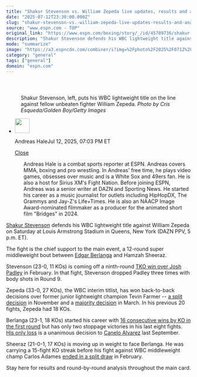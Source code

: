 ```yaml
---
title: "Shakur Stevenson vs. William Zepeda live updates, results and analysis"
date: "2025-07-12T23:30:00.000Z"
slug: "shakur-stevenson-vs.-william-zepeda-live-updates-results-and-analysis"
source: "www.espn.com - TOP"
original_link: "https://www.espn.com/boxing/story/_/id/45709736/shakur-stevenson-vs-william-zepeda-live-updates-results-analysis"
description: "Shakur Stevenson defends his WBC lightweight title against William Zepeda. Follow live."
mode: "summarize"
image: "https://a3.espncdn.com/combiner/i?img=%2Fphoto%2F2025%2F0712%2Fr1518270_1296x729_16%2D9.jpg"
category: "general"
tags: ["general"]
domain: "espn.com"
---
```

<div id="readability-page-1" class="page"><section id="article-feed" data-behavior="author_overlay article_header_news_feed_item_meta article_legal_footer"><article data-id="45709736" data-behavior="story_scroll story_progress iframe" data-src="/boxing/story/_/id/45709736/shakur-stevenson-vs-william-zepeda-live-updates-results-analysis"><div><header></header><figure><figcaption>Shakur Stevenson, left, puts his WBC lightweight title on the line against fellow unbeaten fighter William Zepeda.&nbsp;<cite>Photo by Cris Esqueda/Golden Boy/Getty Images</cite></figcaption></figure><div><div><ul><li><p><img src="https://a.espncdn.com/combiner/i?img=/i/columnists/full/hale_andreas.png&amp;h=80&amp;w=80&amp;scale=crop" alt="" width="40" height="40"></p><p>Andreas Hale<span>Jul 12, 2025, 07:03 PM ET</span></p><div><p><a href="#">Close</a></p><ul>Andreas Hale is a combat sports reporter at ESPN. Andreas covers MMA, boxing and pro wrestling. In Andreas' free time, he plays video games, obsesses over music and is a White Sox and 49ers fan. He is also a host for Sirius XM's Fight Nation. Before joining ESPN, Andreas was a senior writer at DAZN and Sporting News. He started his career as a music journalist for outlets including HipHopDX, The Grammys and Jay-Z's Life+Times. He is also an NAACP Image Award-nominated filmmaker as a producer for the animated short film "Bridges" in 2024.</ul></div></li></ul></div><p><a href="https://www.espn.com/boxing/story/_/id/38550909/shakur-stevenson-biography-record-fights-more">Shakur Stevenson</a> defends his WBC lightweight title against William Zepeda on Saturday at Louis Armstrong Stadium in Queens, New York (DAZN PPV, 5 p.m. ET).</p><p>The fight is the chief support to the main event, a 12-round super middleweight bout between <a href="https://www.espn.com/boxing/story/_/id/41120095/edgar-berlanga-biography-boxing-record-fights-more">Edgar Berlanga</a> and Hamzah Sheeraz.</p><p>Stevenson (23-0, 11 KOs) is coming off a ninth-round <a href="https://www.espn.com/boxing/story/_/id/43996771/josh-padley-hopes-quit-day-job-shakur-stevenson-fight">TKO win over Josh Padley</a> in February. In that fight, Stevenson dropped Padley three times with body shots in Round 9.</p><p>Zepeda (33-0, 27 KOs), the WBC interim titlist, has won back-to-back decisions over former junior lightweight champion Tevin Farmer -- <a href="https://www.espn.com/boxing/story/_/id/42432346/gilberto-zurdo-ramirez-chris-billam-smith-cruiserweight-champion">a split decision</a> in November and a <a href="https://www.espn.com/boxing/story/_/id/44463104/william-zepeda-wins-slim-decision-rematch-tevin-farmer">majority decision</a> in March. In his previous 20 fights, Zepeda had 18 KOs.</p><p>Berlanga (23-1, 18 KOs) started his career with <a href="https://www.espn.com/boxing/story/_/id/37893511/a-look-back-edgar-berlanga-remarkable-ko-streak-starts-new-chapter-career">16 consecutive wins by KO in the first round</a> but has only two stoppage victories in his last eight fights. <a href="https://www.espn.com/boxing/story/_/id/41266667/canelo-alvarez-rolls-edgar-berlanga-one-sided-decision">His only loss</a> is a unanimous decision to <a href="https://www.espn.com/boxing/story/_/id/38447326/canelo-alvarez-biography-boxing-record-fights-more">Canelo Alvarez</a> last September.</p><p>Sheeraz (21-0-1, 17 KOs) is moving up in weight to face Berlanga. He was carrying a 15-fight KO streak before his fight against WBC middleweight champ Carlos Adames <a href="https://www.espn.com/boxing/story/_/id/43966449/hamzah-sheeraz-settles-draw-carlos-adames">ended in a split draw</a> in February.</p><p>Stay here for results and round-by-round analysis throughout the main card.</p>
</div></div></article></section></div>